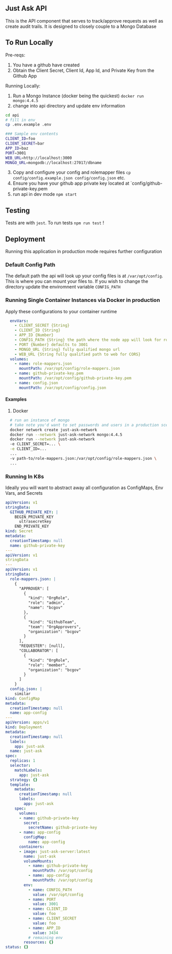 ## Just Ask API

This is the API component that serves to track/approve requests as well as create audit trails. It is designed to closely couple to a Mongo Database

## To Run Locally

Pre-reqs:
1. You have a github have created
2. Obtain the Client Secret, Client Id, App Id, and Private Key from the Github App

Running Locally:
1. Run a Mongo Instance (docker being the quickest) `docker run mongo:4.4.5`
2. change into api directory and update env information
```sh
cd api
# fill in env 
cp .env.example .env

### Sample env contents
CLIENT_ID=foo
CLIENT_SECRET=bar
APP_ID=baz
PORT=3001
WEB_URL=http://localhost:3000
MONGO_URL=mongodb://localhost:27017/dbname
```
3. Copy and configure your config and rolemapper files `cp config/config.example.json config/config.json` etc.
4. Ensure you have your github app private key located at `config/github-private-key.pem
3. run api in dev mode `npm start`

## Testing

Tests are with `jest`. To run tests `npm run test` !

## Deployment

Running this application in production mode requires further configuration

### Default Config Path

The default path the api will look up your config files is at `/var/opt/config`. This is where you can mount your files to. If you wish to change the directory update the enviromnent variable `CONFIG_PATH`

### Running Single Container Instances via Docker in production

Apply these configurations to your container runtime
```yaml
  envVars:
    - CLIENT_SECRET {String}
    - CLIENT_ID {String}
    - APP_ID {Number}
    - CONFIG_PATH {String} the path where the node app will look for role-mappers, github-private-key, config.json etc (defaults to /var/opt/config)
    - PORT {Number} defaults to 3001
    - MONGO_URL {String} fully qualified mongo url
    - WEB_URL {String fully qualified path to web for CORS}
  volumes:
    - name: role-mappers.json
      mountPath: /var/opt/config/role-mappers.json
    - name: github-private-key.pem
      mountPath: /var/opt/config/github-private-key.pem
    - name: config.json
      mountPath: /var/opt/config/config.json
```
#### Examples
1. Docker

```sh
  # run an instance of mongo
  # take note you'd want to set passwords and users in a production scenario
  docker network create just-ask-network
  docker run --network just-ask-network mongo:4.4.5 
  docker run --network just-ask-network
  -e CLIENT_SECRET=... \
  -e CLIENT_ID=... 
  ... 
  -v path-to/role-mappers.json:/var/opt/config/role-mappers.json \ 
  ...
```

### Running In K8s

Ideally you will want to abstract away all configuration as ConfigMaps, Env Vars, and Secrets

```yaml
apiVersion: v1
stringData:
  GITHUB_PRIVATE_KEY: |
    BEGIN_PRIVATE_KEY
      ultrasecretkey
    END_PRIVATE_KEY
kind: Secret
metadata:
  creationTimestamp: null
  name: github-private-key
---
apiVersion: v1
stringData
---
apiVersion: v1
stringData:
  role-mappers.json: |
    {
      "APPROVER": [
        {
          "kind": "OrgRole",
          "role": "admin",
          "name": "bcgov"
        },
        {
          "kind": "GithubTeam",
          "team": "OrgApprovers",
          "organization": "bcgov"
        }
      ],
      "REQUESTER": [null],
      "COLLABORATOR": [
        {
          "kind": "OrgRole",
          "role": "member",
          "organization": "bcgov"
        }
      ]
    }
  config.json: |
    similar
kind: ConfigMap
metadata:
  creationTimestamp: null
  name: app-config
---
apiVersion: apps/v1
kind: Deployment
metadata:
  creationTimestamp: null
  labels:
    app: just-ask
  name: just-ask
spec:
  replicas: 1
  selector:
    matchLabels:
      app: just-ask
  strategy: {}
  template:
    metadata:
      creationTimestamp: null
      labels:
        app: just-ask
    spec:
      volumes:
      - name: github-private-key
        secret: 
          secretName: github-private-key
      - name: app-config
        configMap: 
          name: app-config
      containers:
      - image: just-ask-server:latest
        name: just-ask
        volumeMounts:
          - name: github-private-key
            mountPath: /var/opt/config
          - name: app-config
            mountPath: /var/opt/config
        env:
          - name: CONFIG_PATH
            value: /var/opt/config
          - name: PORT
            value: 3001
          - name: CLIENT_ID
            value: foo
          - name: CLIENT_SECRET
            value: foo
          - name: APP_ID
            value: 3434
          # remaining env
        resources: {}
status: {}
```